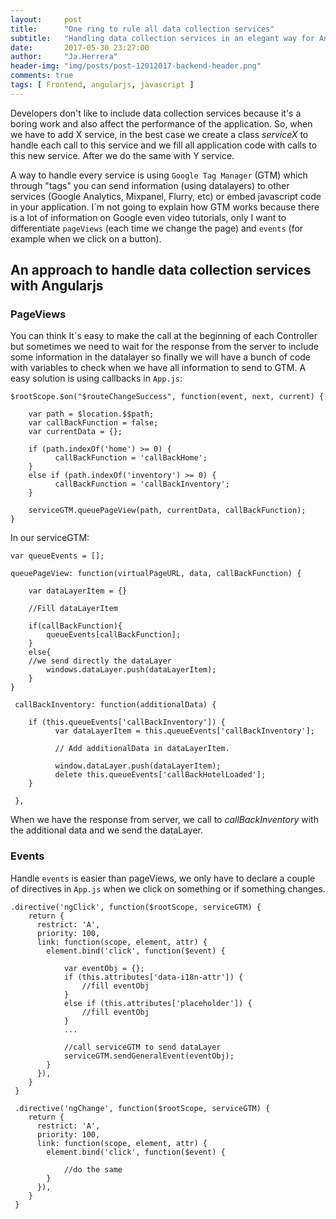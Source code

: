 ```yaml
---
layout:     post
title:      "One ring to rule all data collection services"
subtitle:   "Handling data collection services in an elegant way for Angularjs"
date:       2017-05-30 23:27:00
author:     "Ja.Herrera"
header-img: "img/posts/post-12012017-backend-header.png"
comments: true
tags: [ Frontend, angularjs, javascript ]
---
```


Developers don't like to include data collection services because it's a boring work and also affect the performance of the application. So, when we have to add X service, in the best case we create a class *serviceX* to handle each call to this service and we fill all application code with calls to this new service. After we do the same with Y service.
 
A way to handle every service is using `Google Tag Manager` (GTM) which through "tags" you can send information (using datalayers) to other services (Google Analytics, Mixpanel, Flurry, etc) or embed javascript code in your application. I´m not going to explain how GTM works because there is a lot of information on Google even video tutorials, only I want to differentiate `pageViews` (each time we change the page) and `events` (for example when we click on a button).
 
## An approach to handle data collection services with Angularjs

### PageViews

You can think It´s easy to make the call at the beginning of each Controller but sometimes we need to wait for the response from the server to include some information in the datalayer so finally we will have a bunch of code with variables to check when we have all information to send to GTM. A easy solution is using callbacks in `App.js`:

```
$rootScope.$on("$routeChangeSuccess", function(event, next, current) {
	
    var path = $location.$$path;
    var callBackFunction = false;
    var currentData = {};
 
    if (path.indexOf('home') >= 0) {
          callBackFunction = 'callBackHome';
    }
	else if (path.indexOf('inventory') >= 0) {
          callBackFunction = 'callBackInventory';
    }
 
    serviceGTM.queuePageView(path, currentData, callBackFunction);
}
```

In our serviceGTM:

```
var queueEvents = [];
 
queuePageView: function(virtualPageURL, data, callBackFunction) {
 
	var dataLayerItem = {}
 
	//Fill dataLayerItem
 
	if(callBackFunction){
		queueEvents[callBackFunction];
	}
	else{
    //we send directly the dataLayer
		windows.dataLayer.push(dataLayerItem);
	}
}
 
 callBackInventory: function(additionalData) {
 
    if (this.queueEvents['callBackInventory']) {
          var dataLayerItem = this.queueEvents['callBackInventory'];
          
          // Add additionalData in dataLayerItem.
 
          window.dataLayer.push(dataLayerItem);
          delete this.queueEvents['callBackHotelLoaded'];
	}
 
 },
```

When we have the response from server, we call to *callBackInventory* with the additional data and we send the dataLayer.

### Events

Handle `events` is easier than pageViews, we only have to declare a couple of directives in `App.js` when we click on something or if something changes.

```
.directive('ngClick', function($rootScope, serviceGTM) {
    return {
      restrict: 'A',
      priority: 100,
      link: function(scope, element, attr) {
        element.bind('click', function($event) {
 
        	var eventObj = {};
        	if (this.attributes['data-i18n-attr']) {
        		//fill eventObj
        	}
        	else if (this.attributes['placeholder']) {
        		//fill eventObj
        	}
        	...
 
        	//call serviceGTM to send dataLayer
        	serviceGTM.sendGeneralEvent(eventObj);
        }
      }),
    }
 }
 
 .directive('ngChange', function($rootScope, serviceGTM) {
    return {
      restrict: 'A',
      priority: 100,
      link: function(scope, element, attr) {
        element.bind('click', function($event) {
 
        	//do the same
        }
      }),
    }
 }
```
